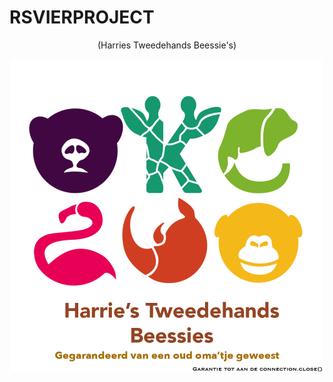 
# RSVIERPROJECT 
<p align="center">
  (Harries Tweedehands Beessie's)
</p>
<p align = "center">
  <img src="/src/documentatie/Oplevering%201%20-%20logo.jpg" width="500"/>
</p>
